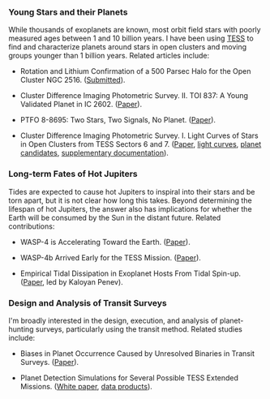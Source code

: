 ### Young Stars and their Planets
While thousands of exoplanets are known, most orbit field stars
with poorly measured ages between 1 and 10 billion years.  I have been using
[TESS](https://en.wikipedia.org/wiki/Transiting_Exoplanet_Survey_Satellite) to
find and characterize planets around stars in open clusters and moving groups
younger than 1 billion years.  Related articles include:

* Rotation and Lithium Confirmation of a 500 Parsec Halo for the Open Cluster
  NGC 2516.  ([Submitted](https://github.com/lgbouma/earhart/blob/main/cluster_paper/ms.pdf)).

* Cluster Difference Imaging Photometric Survey. II. TOI 837: A Young Validated
  Planet in IC 2602.  ([Paper](https://arxiv.org/abs/2009.07845)).

* PTFO 8-8695: Two Stars, Two Signals, No Planet.
  ([Paper](https://ui.adsabs.harvard.edu/abs/2020AJ....160...86B/abstract)).

* Cluster Difference Imaging Photometric Survey. I. Light Curves of Stars in
  Open Clusters from TESS Sectors 6 and 7.
  ([Paper](https://ui.adsabs.harvard.edu/abs/2019ApJS..245...13B/abstract),
  [light curves](http://archive.stsci.edu/hlsp/cdips),
  [planet candidates](https://exofop.ipac.caltech.edu/tess/view_ctoi.php),
  [supplementary documentation](http://lgbouma.com/notes/)).

### Long-term Fates of Hot Jupiters
Tides are expected to cause hot Jupiters to inspiral into their stars and be
torn apart, but it is not clear how long this takes.  Beyond determining the
lifespan of hot Jupiters, the answer also has implications for whether the
Earth will be consumed by the Sun in the distant future.  Related
contributions:

* WASP-4 is Accelerating Toward the Earth.
  ([Paper](https://ui.adsabs.harvard.edu/abs/2020ApJ...893L..29B/abstract)).

* WASP-4b Arrived Early for the TESS Mission.
  ([Paper](https://ui.adsabs.harvard.edu/abs/2019AJ....157..217B/abstract)).

* Empirical Tidal Dissipation in Exoplanet Hosts From Tidal Spin-up.
  ([Paper](https://ui.adsabs.harvard.edu/abs/2018AJ....155..165P/abstract), led
  by Kaloyan Penev).

 
### Design and Analysis of Transit Surveys
I'm broadly interested in the design, execution, and analysis of planet-hunting
surveys, particularly using the transit method. Related studies include:

* Biases in Planet Occurrence Caused by Unresolved Binaries in Transit Surveys.
  ([Paper](https://ui.adsabs.harvard.edu/abs/2018AJ....155..244B/abstract)).

* Planet Detection Simulations for Several Possible TESS Extended Missions.
  ([White paper](https://ui.adsabs.harvard.edu/abs/2017arXiv170508891B/abstract),
  [data products](https://scholar.princeton.edu/jwinn/extended-mission-simulations)).

